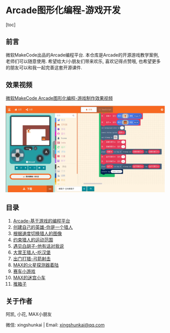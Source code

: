 # Arcade图形化编程-游戏开发

[toc]

## 前言
微软MakeCode出品的Arcade编程平台.
本仓库是Arcade的开源游戏教学案例, 老师们可以随意使用. 希望给大/小朋友们带来欢乐, 喜欢记得点赞哦, 也希望更多的朋友可以和我一起完善这套开源课件.

## 效果视频

[微软MakeCode Arcade图形化编程-游戏制作效果视频](https://www.bilibili.com/video/av82551127)

![](image/Arcade编程积木.png)



## 目录

1. [Arcade-基于游戏的编程平台](1.Arcade-基于游戏的编程平台/Arcade-基于游戏的编程平台.md)
3. [创建自己的英雄-你是一个猎人](3.创建自己的英雄-你是一个猎人/创建自己的英雄-你是一个猎人.md)
4. [根据速度切换猎人的图像](4.根据速度切换猎人的图像/根据速度切换猎人的图像.md)
5. [约束猎人的运动范围](5.约束猎人的运动范围/约束猎人的运动范围.md)
6. [遇见白胡子-他有话对我说](6.遇见白胡子-他有话对我说/遇见白胡子-他有话对我说.md)
7. [大胃王猎人-吃汉堡](7.大胃王猎人-吃汉堡/大胃王猎人-吃汉堡.md)
8. [出门打猎-弓箭射击](8.出门打猎-弓箭射击/出门打猎-弓箭射击.md)
9. [MAX的火星探测器着陆](9.MAX的火星探测器着陆/MAX的火星探测器着陆.md)
10. [赛车小游戏](10.赛车小游戏/赛车小游戏.md)
11. [MAX的迷宫小车](11.MAX的迷宫小车/MAX的迷宫小车.md)
12. [推箱子](12.推箱子/推箱子.md)



## 关于作者

阿凯, 小花, MAX小朋友

微信: xingshunkai | Email: xingshunkai@qq.com

